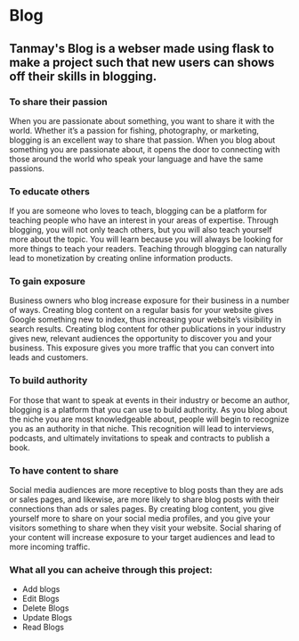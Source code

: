 # Blog
## Tanmay's Blog is a webser made using flask to make a project such that new users can shows off their skills in blogging.

### To share their passion
When you are passionate about something, you want to share it with the world. Whether it’s a passion for fishing, photography, or marketing, blogging is an excellent way to share that passion. When you blog about something you are passionate about, it opens the door to connecting with those around the world who speak your language and have the same passions.

### To educate others
If you are someone who loves to teach, blogging can be a platform for teaching people who have an interest in your areas of expertise. Through blogging, you will not only teach others, but you will also teach yourself more about the topic. You will learn because you will always be looking for more things to teach your readers. Teaching through blogging can naturally lead to monetization by creating online information products.

### To gain exposure
Business owners who blog increase exposure for their business in a number of ways. Creating blog content on a regular basis for your website gives Google something new to index, thus increasing your website’s visibility in search results. Creating blog content for other publications in your industry gives new, relevant audiences the opportunity to discover you and your business. This exposure gives you more traffic that you can convert into leads and customers.

### To build authority
For those that want to speak at events in their industry or become an author, blogging is a platform that you can use to build authority. As you blog about the niche you are most knowledgeable about, people will begin to recognize you as an authority in that niche. This recognition will lead to interviews, podcasts, and ultimately invitations to speak and contracts to publish a book.

### To have content to share
Social media audiences are more receptive to blog posts than they are ads or sales pages, and likewise, are more likely to share blog posts with their connections than ads or sales pages. By creating blog content, you give yourself more to share on your social media profiles, and you give your visitors something to share when they visit your website. Social sharing of your content will increase exposure to your target audiences and lead to more incoming traffic.

### What all you can acheive through this project:
* Add blogs
* Edit Blogs
* Delete Blogs
* Update Blogs
* Read Blogs